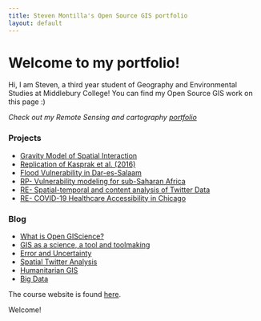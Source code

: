 ```yaml
---
title: Steven Montilla's Open Source GIS portfolio
layout: default
---
```


# Welcome to my portfolio!
Hi, I am Steven, a third year student of Geography and Environmental Studies at Middlebury College!
You can find my Open Source GIS work on this page :)

_Check out my Remote Sensing and cartography [portfolio](https://wmontillamorantes.myportfolio.com/)_

### Projects
- [Gravity Model of Spatial Interaction](gravity/gravity.md)
- [Replication of Kasprak et al. (2016)](rosgen/rosgen.md)
- [Flood Vulnerability in Dar-es-Salaam](dar/des.md)
- [RP- Vulnerability modeling for sub-Saharan Africa](malcomb/malcomb.md)
- [RE- Spatial-temporal and content analysis of Twitter Data](twitter/twitter.md)
- [RE- COVID-19 Healthcare Accessibility in Chicago](kang/kang.md)



### Blog
- [What is Open GIScience?](blog/week1.md)
- [GIS as a science, a tool and toolmaking](blog/week2.md)
- [Error and Uncertainty](blog/error.md)
- [Spatial Twitter Analysis](blog/twitter.md)
- [Humanitarian GIS](blog/humanitarian.md)
- [Big Data](blog/bigdata.md)


The course website is found [here](https://gis4dev.github.io).

Welcome!

